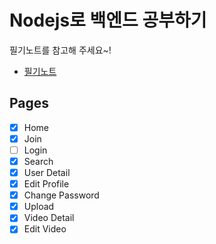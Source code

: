# Nodejs로 백엔드 공부하기

필기노트를 참고해 주세요~!

- <a href="./notes.md"> 필기노트 </a>

## Pages

- [x] Home
- [x] Join
- [ ] Login
- [x] Search
- [x] User Detail
- [x] Edit Profile
- [x] Change Password
- [x] Upload
- [x] Video Detail
- [x] Edit Video
